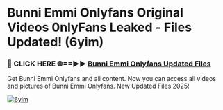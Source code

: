# Bunni Emmi Onlyfans Original Videos 0nlyFans Leaked - Files Updated! (6yim)

<h3>🔴 CLICK HERE 🌐==►► <a href="https://tinyurl.com/x26r9saj" rel="nofollow">Bunni Emmi Onlyfans Updated Files</a></h3>

Get Bunni Emmi Onlyfans and all content. Now you can access all videos and pictures of Bunni Emmi Onlyfans. New Updated Files 2025!

[![6yim](https://i.imgur.com/LkgZPqh.gif)](https://tinyurl.com/x26r9saj)
